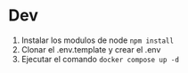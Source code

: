 # Dev

1. Instalar los modulos de node ``` npm install ```
2. Clonar el .env.template y crear el .env
3. Ejecutar el comando ```docker compose up -d```
